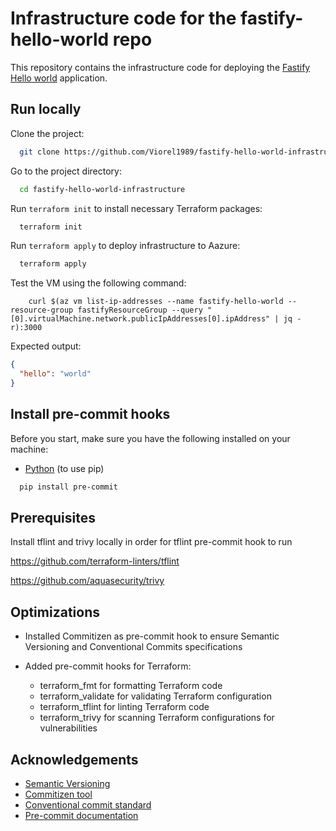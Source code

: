 # Infrastructure code for the fastify-hello-world repo
This repository contains the infrastructure code for deploying the [Fastify Hello world](https://github.com/Viorel1989/fastify-hello-world) application.


## Run locally

Clone the project:

```bash
  git clone https://github.com/Viorel1989/fastify-hello-world-infrastructure.git
```

Go to the project directory:

```bash
  cd fastify-hello-world-infrastructure
```

Run `terraform init` to install necessary Terraform packages:

```bash
  terraform init
```

Run `terraform apply` to deploy infrastructure to Aazure:

```bash
  terraform apply
```

Test the VM using the following command:

```
    curl $(az vm list-ip-addresses --name fastify-hello-world --resource-group fastifyResourceGroup --query "[0].virtualMachine.network.publicIpAddresses[0].ipAddress" | jq -r):3000
```

Expected output:

```json
{
  "hello": "world"
}
```
## Install pre-commit hooks

Before you start, make sure you have the following installed on your machine:

- [Python](https://www.python.org/downloads/) (to use pip)

```bash
  pip install pre-commit
```

## Prerequisites

Install tflint and trivy locally in order for tflint pre-commit hook to run

https://github.com/terraform-linters/tflint

https://github.com/aquasecurity/trivy

## Optimizations

- Installed Commitizen as pre-commit hook to ensure Semantic Versioning and Conventional Commits specifications

- Added pre-commit hooks for Terraform:

    - terraform_fmt for formatting Terraform code
    - terraform_validate for validating Terraform configuration
    - terraform_tflint for linting Terraform code
    - terraform_trivy for scanning Terraform configurations for vulnerabilities

## Acknowledgements

- [Semantic Versioning](https://semver.org/)
- [Commitizen tool](https://commitizen-tools.github.io/commitizen/)
- [Conventional commit standard](https://www.conventionalcommits.org/)
- [Pre-commit documentation](https://pre-commit.com/)

